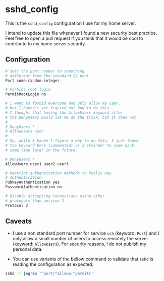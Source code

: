 # sshd_config
This is the `sshd_config` configuration I use for my home server.

I intend to update this file whenever I found a new security best practice.
Feel free to open a pull request if you think that it would be cool to 
contribute to my home server security.

## Configuration
```bash
# Sets the port number to something
# different from the standard 22 port
Port some-random-integer

# Forbids root login
PermitRootLogin no

# I want to forbid everyone and only allow my user,
# but I haven't yet figured out how to do this.
# I thought that having the AllowUsers keyword after
# the DenyUsers would let me do the trick, but it does not.
#
# DenyUsers *
# AllowUsers user
#
# So, while I haven't figure a way to do this, I just leave
# the keyword here (commented) as a reminder to come back
# some time later in the future.

# DenyUsers *
AllowUsers user1 user2 user3

# Restrict authentication methods to Public Key
# Authentication.
PubkeyAuthentication yes
PasswordAuthentication no

# Disable attempting connections using other
# protocols than version 2
Protocol 2
```

## Caveats

* I use a non standard port number for service `ssh` (keyword: `Port`) and I
  only allow a small number of users to access remotely the server (keyword: `AllowUsers`). For security reasons, I do not publish my personal data. 

* You can use variants of the bellow command to validate that `sshd` is reading
  the configuration as expected.

```bash
sshd -T |egrep '^port|^allowu|^permitr'
```
